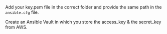 Add your key.pem file in the correct folder and provide the same path in the `ansible.cfg` file.

Create an Ansible Vault in which you store the access_key & the secret_key from AWS.
